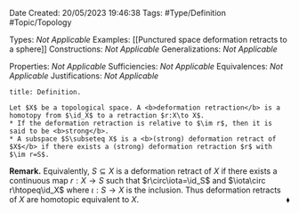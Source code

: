 <div class="topSpace"></div>

Date Created: 20/05/2023 19:46:38
Tags: #Type/Definition #Topic/Topology

Types: <i>Not Applicable</i>
Examples: [[Punctured space deformation retracts to a sphere]]
Constructions: <i>Not Applicable</i>
Generalizations: <i>Not Applicable</i>

Properties: <i>Not Applicable</i>
Sufficiencies: <i>Not Applicable</i>
Equivalences: <i>Not Applicable</i>
Justifications: <i>Not Applicable</i>

``` ad-Definition
title: Definition.

Let $X$ be a topological space. A <b>deformation retraction</b> is a homotopy from $\id_X$ to a retraction $r:X\to X$.
* If the deformation retraction is relative to $\im r$, then it is said to be <b>strong</b>.
* A subspace $S\subseteq X$ is a <b>(strong) deformation retract of $X$</b> if there exists a (strong) deformation retraction $r$ with $\im r=S$.

```

<b>Remark.</b> Equivalently, $S\subseteq X$ is a deformation retract of $X$ if there exists a continuous map $r:X\to S$ such that $r\circ\iota=\id_S$ and $\iota\circ r\htopeq\id_X$ where $\iota:S\to X$ is the inclusion. Thus deformation retracts of $X$ are homotopic equivalent to $X$.<span style="float:right;">$\blacklozenge$</span>

